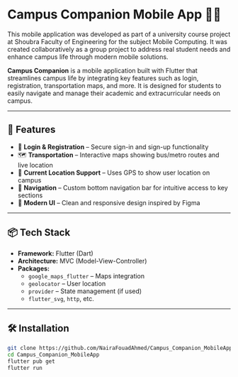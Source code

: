 # Campus Companion Mobile App 📱🏫

This mobile application was developed as part of a university course project at Shoubra Faculty of Engineering for the subject Mobile Computing.
It was created collaboratively as a group project to address real student needs and enhance campus life through modern mobile solutions.

**Campus Companion** is a mobile application built with Flutter that streamlines campus life by integrating key features such as login, registration, transportation maps, and more. It is designed for students to easily navigate and manage their academic and extracurricular needs on campus.

---

## 🚀 Features

- 🔐 **Login & Registration** – Secure sign-in and sign-up functionality
- 🗺️ **Transportation** – Interactive maps showing bus/metro routes and live location
- 📍 **Current Location Support** – Uses GPS to show user location on campus
- 🧭 **Navigation** – Custom bottom navigation bar for intuitive access to key sections
- 🎨 **Modern UI** – Clean and responsive design inspired by Figma

---

## 📦 Tech Stack

- **Framework:** Flutter (Dart)
- **Architecture:** MVC (Model-View-Controller)
- **Packages:** 
  - `google_maps_flutter` – Maps integration
  - `geolocator` – User location
  - `provider` – State management (if used)
  - `flutter_svg`, `http`, etc.

---

## 🛠 Installation

```bash
git clone https://github.com/NairaFouadAhmed/Campus_Companion_MobileApp.git
cd Campus_Companion_MobileApp
flutter pub get
flutter run
